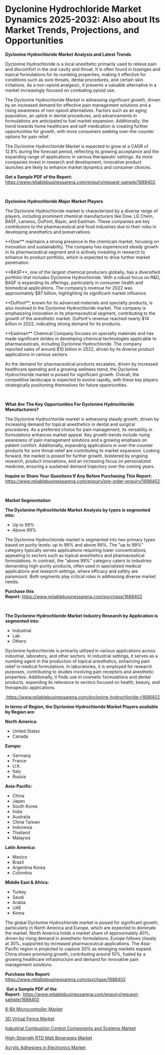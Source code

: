 <p><h1>Dyclonine Hydrochloride Market Dynamics 2025-2032: Also about Its Market Trends, Projections, and Opportunities</h1></p><p><strong>Dyclonine Hydrochloride Market Analysis and Latest Trends</strong></p>
<p><p>Dyclonine Hydrochloride is a local anesthetic primarily used to relieve pain and discomfort in the oral cavity and throat. It is often found in lozenges and topical formulations for its numbing properties, making it effective for conditions such as sore throats, dental procedures, and certain skin irritations. As a non-opioid analgesic, it presents a valuable alternative in a market increasingly focused on combating opioid use.</p><p>The Dyclonine Hydrochloride Market is witnessing significant growth, driven by an increased demand for effective pain management solutions and a rising awareness of non-opioid alternatives. Factors such as an aging population, an uptick in dental procedures, and advancements in formulations are anticipated to fuel market expansion. Additionally, the trend towards home healthcare and self-medication is creating further opportunities for growth, with more consumers seeking over-the-counter options for pain relief.</p><p>The Dyclonine Hydrochloride Market is expected to grow at a CAGR of 12.8% during the forecast period, reflecting its growing acceptance and the expanding range of applications in various therapeutic settings. As more companies invest in research and development, innovative product launches are likely to enhance market dynamics and consumer choices.</p></p>
<p><strong>Get a Sample PDF of the Report:&nbsp;</strong> <a href="https://www.reliablebusinessarena.com/enquiry/request-sample/1688402?utm_campaign=1902&utm_medium=2&utm_source=Github&utm_content=ia&utm_term=06012025&utm_id=dyclonine-hydrochloride">https://www.reliablebusinessarena.com/enquiry/request-sample/1688402</a></p>
<p>&nbsp;</p>
<p><strong>Dyclonine Hydrochloride Major Market Players</strong></p>
<p><p>The Dyclonine Hydrochloride market is characterized by a diverse range of players, including prominent chemical manufacturers like Dow, LG Chem, BASF, Lanxess, DuPont, Bayer, and Eastman. These companies are key contributors to the pharmaceutical and food industries due to their roles in developing anesthetics and preservatives.</p><p>**Dow** maintains a strong presence in the chemicals market, focusing on innovation and sustainability. The company has experienced steady growth in its pharmaceutical segment and is actively investing in research to enhance its product portfolio, which is expected to drive further market penetration.</p><p>**BASF**, one of the largest chemical producers globally, has a diversified portfolio that includes Dyclonine Hydrochloride. With a robust focus on R&D, BASF is expanding its offerings, particularly in consumer health and biomedical applications. The company’s revenue for 2022 was approximately $87 billion, highlighting its significant market influence.</p><p>**DuPont**, known for its advanced materials and specialty products, is also involved in the Dyclonine Hydrochloride market. The company is emphasizing innovation in its pharmaceutical segment, contributing to the growth of the anesthetic market. DuPont's revenue reached nearly $14 billion in 2022, indicating strong demand for its products.</p><p>**Eastman** Chemical Company focuses on specialty materials and has made significant strides in developing chemical technologies applicable to pharmaceuticals, including Dyclonine Hydrochloride. The company reported sales of around $10 billion in 2022, driven by its diverse product applications in various sectors.</p><p>As the demand for pharmaceutical products escalates, driven by increased healthcare spending and a growing wellness trend, the Dyclonine Hydrochloride market is poised for significant growth. Overall, the competitive landscape is expected to evolve rapidly, with these key players strategically positioning themselves for future opportunities.</p></p>
<p>&nbsp;</p>
<p><strong>What Are The Key Opportunities For Dyclonine Hydrochloride Manufacturers?</strong></p>
<p><p>The Dyclonine Hydrochloride market is witnessing steady growth, driven by increasing demand for topical anesthetics in dental and surgical procedures. As a preferred choice for pain management, its versatility in formulations enhances market appeal. Key growth trends include rising awareness of pain management solutions and a growing emphasis on patient comfort. Additionally, expanding applications in over-the-counter products for sore throat relief are contributing to market expansion. Looking forward, the market is poised for further growth, bolstered by ongoing research, product innovations, and an increasing focus on personalized medicine, ensuring a sustained demand trajectory over the coming years.</p></p>
<p><strong>Inquire or Share Your Questions If Any Before Purchasing This Report:</strong> <a href="https://www.reliablebusinessarena.com/enquiry/pre-order-enquiry/1688402?utm_campaign=1902&utm_medium=2&utm_source=Github&utm_content=ia&utm_term=06012025&utm_id=dyclonine-hydrochloride">https://www.reliablebusinessarena.com/enquiry/pre-order-enquiry/1688402</a></p>
<p>&nbsp;</p>
<p><strong>Market Segmentation</strong></p>
<p><strong>The Dyclonine Hydrochloride Market Analysis by types is segmented into:</strong></p>
<p><ul><li>Up to 99%</li><li>Above 99%</li></ul></p>
<p><p>The Dyclonine Hydrochloride market is segmented into two primary types based on purity levels: up to 99% and above 99%. The "up to 99%" category typically serves applications requiring lower concentrations, appealing to sectors such as topical anesthetics and pharmaceutical formulations. In contrast, the "above 99%" category caters to industries demanding high-purity products, often used in specialized medical applications and research settings, where efficacy and safety are paramount. Both segments play critical roles in addressing diverse market needs.</p></p>
<p><strong>Purchase this Report:&nbsp;</strong><a href="https://www.reliablebusinessarena.com/purchase/1688402?utm_campaign=1902&utm_medium=2&utm_source=Github&utm_content=ia&utm_term=06012025&utm_id=dyclonine-hydrochloride">https://www.reliablebusinessarena.com/purchase/1688402</a></p>
<p>&nbsp;</p>
<p><strong>The Dyclonine Hydrochloride Market Industry Research by Application is segmented into:</strong></p>
<p><ul><li>Industrial</li><li>Lab</li><li>Others</li></ul></p>
<p><p>Dyclonine hydrochloride is primarily utilized in various applications across industrial, laboratory, and other sectors. In industrial settings, it serves as a numbing agent in the production of topical anesthetics, enhancing pain relief in medical formulations. In laboratories, it is employed for research purposes, contributing to studies involving pain receptors and anesthetic properties. Additionally, it finds use in cosmetic formulations and dental products, expanding its relevance to sectors focused on health, beauty, and therapeutic applications.</p></p>
<p><a href="https://www.reliablebusinessarena.com/dyclonine-hydrochloride-r1688402?utm_campaign=1902&utm_medium=2&utm_source=Github&utm_content=ia&utm_term=06012025&utm_id=dyclonine-hydrochloride">&nbsp;https://www.reliablebusinessarena.com/dyclonine-hydrochloride-r1688402</a></p>
<p><strong>In terms of Region, the Dyclonine Hydrochloride Market Players available by Region are:</strong></p>
<p>
    <p> <strong> North America: </strong>
        <ul>
            <li>United States</li>
            <li>Canada</li>
        </ul>
        </p> 
    <p> <strong> Europe: </strong>
        <ul>
            <li>Germany</li>
            <li>France</li>
            <li>U.K.</li>
            <li>Italy</li>
            <li>Russia</li>
        </ul>
        </p> 
    <p> <strong> Asia-Pacific: </strong>
        <ul>
            <li>China</li>
            <li>Japan</li>
            <li>South Korea</li>
            <li>India</li>
            <li>Australia</li>
            <li>China Taiwan</li>
            <li>Indonesia</li>
            <li>Thailand</li>
            <li>Malaysia</li>
        </ul>
        </p> 
    <p> <strong> Latin America: </strong>
        <ul>
            <li>Mexico</li>
            <li>Brazil</li>
            <li>Argentina Korea</li>
            <li>Colombia</li>
        </ul>
        </p> 
    <p> <strong> Middle East & Africa: </strong>
        <ul>
            <li>Turkey</li>
            <li>Saudi</li>
            <li>Arabia</li>
            <li>UAE</li>
            <li>Korea</li>
        </ul>
    </p>
    </p>
<p><p>The global Dyclonine Hydrochloride market is poised for significant growth, particularly in North America and Europe, which are expected to dominate the market. North America holds a market share of approximately 40%, driven by rising demand in anesthetic formulations. Europe follows closely at 30%, supported by increased pharmaceutical applications. The Asia-Pacific region is projected to capture 20% as emerging markets expand. China shows promising growth, contributing around 10%, fueled by a growing healthcare infrastructure and demand for innovative pain management solutions.</p></p>
<p><strong>Purchase this Report: </strong><a href="https://www.reliablebusinessarena.com/purchase/1688402?utm_campaign=1902&utm_medium=2&utm_source=Github&utm_content=ia&utm_term=06012025&utm_id=dyclonine-hydrochloride">https://www.reliablebusinessarena.com/purchase/1688402</a></p>
<p>&nbsp;<strong>Get a Sample PDF of the Report:&nbsp;&nbsp;</strong><a href="https://www.reliablebusinessarena.com/enquiry/request-sample/1688402?utm_campaign=1902&utm_medium=2&utm_source=Github&utm_content=ia&utm_term=06012025&utm_id=dyclonine-hydrochloride">https://www.reliablebusinessarena.com/enquiry/request-sample/1688402</a></p>
<p><strong></strong></p>
<p><p><a href="https://www.linkedin.com/pulse/growth-potential-market-share-analysis-8-bit-microcontroller-ogo1e?utm_campaign=1902&utm_medium=2&utm_source=Github&utm_content=ia&utm_term=06012025&utm_id=dyclonine-hydrochloride">8-Bit Microcontroller Market</a></p><p><a href="https://www.linkedin.com/pulse/3d-virtual-fence-industry-outlook-20252032-revenue-growth-f5rhe?utm_campaign=1902&utm_medium=2&utm_source=Github&utm_content=ia&utm_term=06012025&utm_id=dyclonine-hydrochloride">3D Virtual Fence Market</a></p><p><a href="https://www.linkedin.com/pulse/in-depth-analysis-industrial-combustion-control-components-dzowe?utm_campaign=1902&utm_medium=2&utm_source=Github&utm_content=ia&utm_term=06012025&utm_id=dyclonine-hydrochloride">Industrial Combustion Control Components and Systems Market</a></p><p><a href="https://www.linkedin.com/pulse/comprehensive-growth-insights-high-strength-rtd-malt-beverages-kbiie?utm_campaign=1902&utm_medium=2&utm_source=Github&utm_content=ia&utm_term=06012025&utm_id=dyclonine-hydrochloride">High-Strength RTD Malt Beverages Market</a></p><p><a href="https://www.linkedin.com/pulse/acrylic-adhesives-electronics-market-global-regional-analysis-f2xtc?utm_campaign=1902&utm_medium=2&utm_source=Github&utm_content=ia&utm_term=06012025&utm_id=dyclonine-hydrochloride">Acrylic Adhesives in Electronics Market</a></p></p>